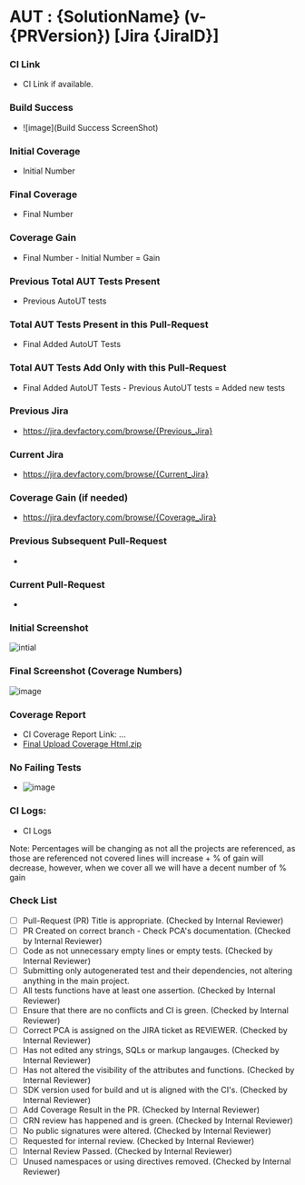 # AUT : {SolutionName} (v-{PRVersion}) [Jira {JiraID}]

### CI Link
- CI Link if available.

### Build Success
- ![image](Build Success ScreenShot)

### Initial Coverage
- Initial Number

### Final Coverage
- Final Number

### Coverage Gain
- Final Number - Initial Number = Gain

### Previous Total AUT Tests Present
- Previous AutoUT tests

### Total AUT Tests Present in this Pull-Request
- Final Added AutoUT Tests

### Total AUT Tests Add Only with this Pull-Request
- Final Added AutoUT Tests - Previous AutoUT tests  = Added new tests

### Previous Jira
- https://jira.devfactory.com/browse/{Previous_Jira}

### Current Jira
- https://jira.devfactory.com/browse/{Current_Jira}

### Coverage Gain (if needed)
- https://jira.devfactory.com/browse/{Coverage_Jira}
### Previous Subsequent Pull-Request
- 

### Current Pull-Request
- 

### Initial Screenshot
![intial]()

### Final Screenshot (Coverage Numbers)
![image]()

### Coverage Report
- CI Coverage Report Link: ...
- [Final Upload Coverage Html.zip]()

### No Failing Tests
-  ![image]()

### CI Logs:
- CI Logs

Note: Percentages will be changing as not all the projects are referenced, as those are referenced not covered lines will increase + % of gain will decrease, however, when we cover all we will have a decent number of % gain

### Check List
- [ ] Pull-Request (PR) Title is appropriate. (Checked by Internal Reviewer)
- [ ] PR Created on correct branch - Check PCA's documentation. (Checked by Internal Reviewer)
- [ ] Code as not unnecessary empty lines or empty tests. (Checked by Internal Reviewer)
- [ ] Submitting only autogenerated test and their dependencies, not altering anything in the main project.
- [ ] All tests functions have at least one assertion. (Checked by Internal Reviewer)
- [ ] Ensure that there are no conflicts and CI is green. (Checked by Internal Reviewer)
- [ ] Correct PCA is assigned on the JIRA ticket as REVIEWER. (Checked by Internal Reviewer)
- [ ] Has not edited any strings, SQLs or markup langauges. (Checked by Internal Reviewer)
- [ ] Has not altered the visibility of the attributes and functions. (Checked by Internal Reviewer)
- [ ] SDK version used for build and ut is aligned with the CI's. (Checked by Internal Reviewer)
- [ ] Add Coverage Result in the PR. (Checked by Internal Reviewer)
- [ ] CRN review has happened and is green. (Checked by Internal Reviewer)
- [ ] No public signatures were altered. (Checked by Internal Reviewer)
- [ ] Requested for internal review. (Checked by Internal Reviewer)
- [ ] Internal Review Passed. (Checked by Internal Reviewer)
- [ ] Unused namespaces or using directives removed. (Checked by Internal Reviewer)
